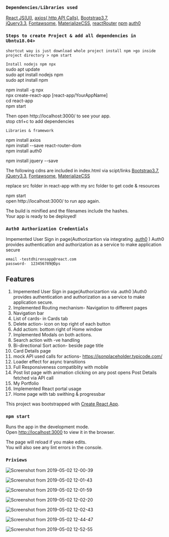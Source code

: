 

### `Dependencies/Libraries used `

[React JS(UI)](https://reactjs.org/docs/getting-started.html),
[axios( http API Calls)](https://www.npmjs.com/package/axios),
[Bootstrap3.7](https://maxcdn.bootstrapcdn.com/bootstrap/3.3.7/js/bootstrap.min.js), <br>
[jQuery3.3](https://ajax.googleapis.com/ajax/libs/jquery/3.3.1/jquery.min.js),
[Fontawsome](https://fontawesome.com/v4.7.0/icons/), 
[MaterializeCSS](https://materializecss.com/getting-started.html),
[reactRouter](https://www.npmjs.com/package/react-router-dom)
[npm](https://www.npmjs.com/)
[auth0](https://auth0.com/docs)


### `Steps to create Project & add all dependencies in Ubntu18.04>`

`shortcut way is just download whole project install npm >go inside project directory > npm start`

`Install nodejs npm npx` <br>
sudo apt update<br>
sudo apt install nodejs npm<br>
sudo apt install npm<br>

npm install -g npx<br>
npx create-react-app [react-app/YourAppName]<br>
cd react-app<br>
npm start<br>

Then open http://localhost:3000/ to see your app.<br>
stop ctrl+c to add dependencies

`Libraries & framework` <br>

npm install axios<br>
npm install --save react-router-dom<br>
npm install auth0<br>

npm install jquery --save

The following cdns are included in index.html via scipt/links
[Bootstrap3.7](https://maxcdn.bootstrapcdn.com/bootstrap/3.3.7/js/bootstrap.min.js),
[jQuery3.3](https://ajax.googleapis.com/ajax/libs/jquery/3.3.1/jquery.min.js),
[Fontawsome](https://fontawesome.com/v4.7.0/icons/), 
[MaterializeCSS](https://cdnjs.cloudflare.com/ajax/libs/materialize/1.0.0/css/materialize.min.css)<br>

replace src folder in react-app with my src folder to get code & resources<br>

npm start<br>
open http://localhost:3000/ to run app again.

The build is minified and the filenames include the hashes.<br>
Your app is ready to be deployed!


### `Auth0 Authorization Credentials`

Impemented User Sign in page(Authorizartion via integrating .[auth0](https://auth0.com/docs) )
Auth0 provides authentication and authorization as a service to make application secure


`email -testdhirensapp@react.com`<br>
`password-  123456789@Dps`


## Features

1. Impemented User Sign in page(Authorizartion via .auth0 )Auth0 provides authentication and authorization as a service to make application secure.
2. Implemented  Routing mechanism- Navigation to different pages
3. Navigation bar
4. List of cards- in Cards tab
5. Delete action- icon on top right of each button
6. Add actiom: bottom right of Home window
7. Implemented Modals on both actions.
8. Search action with -ve handling
9. Bi-directional Sort action- beside page title
10. Card Details page
11. mock API used calls for actions- https://jsonplaceholder.typicode.com/
12. Loader effect for async transitions 
13. Full Responsiveness compatiblity with mobile
14. Post list page with animation clicking on any post opens Post Details fetched via API call
15. My Portfolio 
16. Implemented React portal usage
17. Home page with tab swithing & progressbar

This project was bootstrapped with [Create React App](https://github.com/facebook/create-react-app).

### `npm start`

Runs the app in the development mode.<br>
Open [http://localhost:3000](http://localhost:3000) to view it in the browser.

The page will reload if you make edits.<br>
You will also see any lint errors in the console.


### `Priviews`

<!-- <img src="src/screenshots/image1.png" width="700px"> -->


![Screenshot from 2019-05-02 12-00-39](https://user-images.githubusercontent.com/32532380/57061135-78afc900-6cd9-11e9-94a4-7a6f26850beb.png)

![Screenshot from 2019-05-02 12-01-43](https://user-images.githubusercontent.com/32532380/57061137-78afc900-6cd9-11e9-8445-17115cd68e3e.png)

![Screenshot from 2019-05-02 12-01-59](https://user-images.githubusercontent.com/32532380/57061138-79485f80-6cd9-11e9-84a9-c33e09e9a8cd.png)

![Screenshot from 2019-05-02 12-02-20](https://user-images.githubusercontent.com/32532380/57061139-79485f80-6cd9-11e9-8f0b-451366024f1f.png)

![Screenshot from 2019-05-02 12-02-43](https://user-images.githubusercontent.com/32532380/57061140-79485f80-6cd9-11e9-8f41-594cac0b4f43.png)

![Screenshot from 2019-05-02 12-44-47](https://user-images.githubusercontent.com/32532380/57061141-79e0f600-6cd9-11e9-80f1-a8bbc8a8eed7.png)

![Screenshot from 2019-05-02 12-52-55](https://user-images.githubusercontent.com/32532380/57061143-79e0f600-6cd9-11e9-9e5c-f8b53a221a7c.png)

